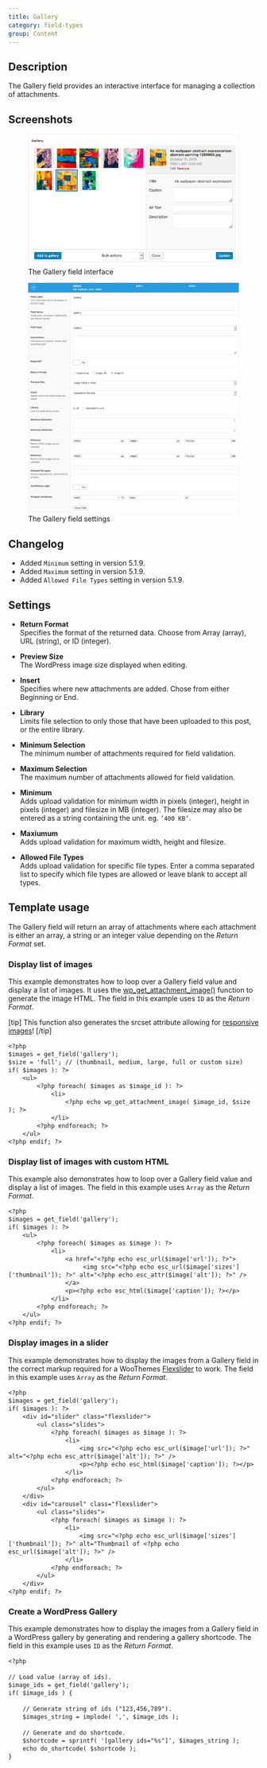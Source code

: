 ```yaml
---
title: Gallery
category: field-types
group: Content
---
```


## Description
The Gallery field provides an interactive interface for managing a collection of attachments.

## Screenshots
<div class="gallery">
    <figure>
        <a href="https://raw.githubusercontent.com/AdvancedCustomFields/docs/master/assets/acf-gallery-field-interface.jpg">
            <img src="https://raw.githubusercontent.com/AdvancedCustomFields/docs/master/assets/acf-gallery-field-interface.jpg" alt="A gallery field that allows you to select multiple images" />
        </a>
        <figcaption>The Gallery field interface</figcaption>
    </figure>
    <figure>
        <a href="https://raw.githubusercontent.com/AdvancedCustomFields/docs/master/assets/acf-gallery-field-settings.png">
            <img src="https://raw.githubusercontent.com/AdvancedCustomFields/docs/master/assets/acf-gallery-field-settings.png" alt="List of field settings shown when setting up a Gallery field" />
        </a>
        <figcaption>The Gallery field settings</figcaption>
    </figure>
</div>

## Changelog
- Added `Minimum` setting in version 5.1.9.
- Added `Maximum` setting in version 5.1.9.
- Added `Allowed File Types` setting in version 5.1.9.

## Settings
- **Return Format**  
  Specifies the format of the returned data. Choose from Array (array), URL (string), or ID (integer).
  
- **Preview Size**  
  The WordPress image size displayed when editing.
  
- **Insert**  
  Specifies where new attachments are added. Chose from either Beginning or End.
  
- **Library**  
  Limits file selection to only those that have been uploaded to this post, or the entire library.
  
- **Minimum Selection**  
  The minimum number of attachments required for field validation.
  
- **Maximum Selection**  
  The maximum number of attachments allowed for field validation.
  
- **Minimum**  
  Adds upload validation for minimum width in pixels (integer), height in pixels (integer) and filesize in MB (integer). The filesize may also be entered as a string containing the unit. eg. `’400 KB’`.
  
- **Maxiumum**  
  Adds upload validation for maximum width, height and filesize.
  
- **Allowed File Types**  
  Adds upload validation for specific file types. Enter a comma separated list to specify which file types are allowed or leave blank to accept all types.

## Template usage  
The Gallery field will return an array of attachments where each attachment is either an array, a string or an integer value depending on the _Return Format_ set.

### Display list of images
This example demonstrates how to loop over a Gallery field value and display a list of images. It uses the [wp_get_attachment_image()](https://developer.wordpress.org/reference/functions/wp_get_attachment_image/) function to generate the image HTML. The field in this example uses `ID` as the _Return Format_.

[tip]
This function also generates the srcset attribute allowing for [responsive images](https://make.wordpress.org/core/2015/11/10/responsive-images-in-wordpress-4-4/)!
[/tip]

```
<?php 
$images = get_field('gallery');
$size = 'full'; // (thumbnail, medium, large, full or custom size)
if( $images ): ?>
    <ul>
        <?php foreach( $images as $image_id ): ?>
            <li>
            	<?php echo wp_get_attachment_image( $image_id, $size ); ?>
            </li>
        <?php endforeach; ?>
    </ul>
<?php endif; ?>
```

### Display list of images with custom HTML
This example also demonstrates how to loop over a Gallery field value and display a list of images. The field in this example uses `Array` as the _Return Format_.
```
<?php 
$images = get_field('gallery');
if( $images ): ?>
    <ul>
        <?php foreach( $images as $image ): ?>
            <li>
                <a href="<?php echo esc_url($image['url']); ?>">
                     <img src="<?php echo esc_url($image['sizes']['thumbnail']); ?>" alt="<?php echo esc_attr($image['alt']); ?>" />
                </a>
                <p><?php echo esc_html($image['caption']); ?></p>
            </li>
        <?php endforeach; ?>
    </ul>
<?php endif; ?>
```

### Display images in a slider
This example demonstrates how to display the images from a Gallery field in the correct markup required for a WooThemes [Flexslider](http://www.woothemes.com/flexslider/) to work. The field in this example uses `Array` as the _Return Format_.
```
<?php 
$images = get_field('gallery');
if( $images ): ?>
    <div id="slider" class="flexslider">
        <ul class="slides">
            <?php foreach( $images as $image ): ?>
                <li>
                    <img src="<?php echo esc_url($image['url']); ?>" alt="<?php echo esc_attr($image['alt']); ?>" />
                    <p><?php echo esc_html($image['caption']); ?></p>
                </li>
            <?php endforeach; ?>
        </ul>
    </div>
    <div id="carousel" class="flexslider">
        <ul class="slides">
            <?php foreach( $images as $image ): ?>
                <li>
                    <img src="<?php echo esc_url($image['sizes']['thumbnail']); ?>" alt="Thumbnail of <?php echo esc_url($image['alt']); ?>" />
                </li>
            <?php endforeach; ?>
        </ul>
    </div>
<?php endif; ?>
```

### Create a WordPress Gallery
This example demonstrates how to display the images from a Gallery field in a WordPress gallery by generating and rendering a gallery shortcode. The field in this example uses `ID` as the _Return Format_.

```
<?php

// Load value (array of ids).
$image_ids = get_field('gallery');
if( $image_ids ) {
	
	// Generate string of ids ("123,456,789").
	$images_string = implode( ',', $image_ids );
	
	// Generate and do shortcode.
	$shortcode = sprintf( '[gallery ids="%s"]', $images_string );
	echo do_shortcode( $shortcode );
}
```
